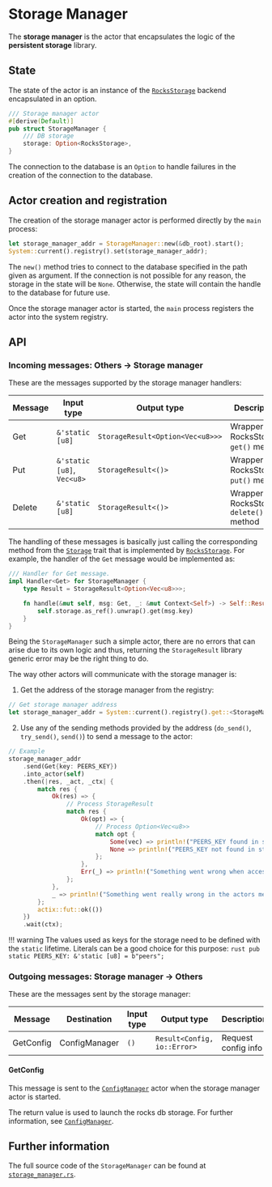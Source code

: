 # Storage Manager

The __storage manager__ is the actor that encapsulates the logic of the __persistent storage__
library. 

## State

The state of the actor is an instance of the [`RocksStorage`][rocks] backend encapsulated in an
option.

```rust
/// Storage manager actor
#[derive(Default)]
pub struct StorageManager {
    /// DB storage
    storage: Option<RocksStorage>,
}
```

The connection to the database is an `Option` to handle failures in the creation of the connection
to the database.

## Actor creation and registration

The creation of the storage manager actor is performed directly by the `main` process:

```rust
let storage_manager_addr = StorageManager::new(&db_root).start();
System::current().registry().set(storage_manager_addr);
```

The `new()` method tries to connect to the database specified in the path given as argument. If the
connection is not possible for any reason, the storage in the state will be `None`. Otherwise, the
state will contain the handle to the database for future use.

Once the storage manager actor is started, the `main` process registers the actor into the system
registry.

## API
 
### Incoming messages: Others -> Storage manager
 
These are the messages supported by the storage manager handlers:

| Message   | Input type                                | Output type                           | Description                               |
|-----------|-------------------------------------------|---------------------------------------|-------------------------------------------|
| Get       | `&'static [u8]`                           | `StorageResult<Option<Vec<u8>>>`      | Wrapper to RocksStorage `get()` method    |
| Put       | `&'static [u8]`, `Vec<u8>`                | `StorageResult<()>`                   | Wrapper to RocksStorage `put()` method    |
| Delete    | `&'static [u8]`                           | `StorageResult<()>`                   | Wrapper to RocksStorage `delete()` method |

The handling of these messages is basically just calling the corresponding method from the [`Storage`][storage]
trait that is implemented by [`RocksStorage`][rocks]. For example, the handler of the `Get` message
would be implemented as:

```rust
/// Handler for Get message.
impl Handler<Get> for StorageManager {
    type Result = StorageResult<Option<Vec<u8>>>;

    fn handle(&mut self, msg: Get, _: &mut Context<Self>) -> Self::Result {
        self.storage.as_ref().unwrap().get(msg.key)
    }
}
```

Being the `StorageManager` such a simple actor, there are no errors that can arise due to its own
logic and thus, returning the `StorageResult` library generic error may be the right thing to do.

The way other actors will communicate with the storage manager is:

1. Get the address of the storage manager from the registry:
```rust
// Get storage manager address
let storage_manager_addr = System::current().registry().get::<StorageManager>();
```

2. Use any of the sending methods provided by the address (`do_send()`, `try_send()`, `send()`) to
send a message to the actor:
```rust
// Example 
storage_manager_addr
    .send(Get{key: PEERS_KEY})
    .into_actor(self)
    .then(|res, _act, _ctx| {
        match res {
            Ok(res) => {
                // Process StorageResult
                match res {
                    Ok(opt) => {
                        // Process Option<Vec<u8>>
                        match opt {
                            Some(vec) => println!("PEERS_KEY found in storage, value: {:?}", vec),
                            None => println!("PEERS_KEY not found in storage")
                        };
                    },
                    Err(_) => println!("Something went wrong when accessing the storage")
                };
            },
            _ => println!("Something went really wrong in the actors message passing")
        };
        actix::fut::ok(())
    })
    .wait(ctx);
```

!!! warning
    The values used as keys for the storage need to be defined with the `static` lifetime.
    Literals can be a good choice for this purpose:
    ```rust
    pub static PEERS_KEY: &'static [u8] = b"peers";
    ```

### Outgoing messages: Storage manager -> Others

These are the messages sent by the storage manager:

| Message           | Destination   | Input type    | Output type                        | Description                          |
|-------------------|---------------|---------------|------------------------------------|--------------------------------------|
| GetConfig       | ConfigManager      | `()`  | `Result<Config, io::Error>` | Request config info     |

#### GetConfig

This message is sent to the [`ConfigManager`][config_manager] actor when the storage manager actor
is started.

The return value is used to launch the rocks db storage. For further information, see
[`ConfigManager`][config_manager].

## Further information
The full source code of the `StorageManager` can be found at [`storage_manager.rs`][storage_manager].

[storage_manager]: https://github.com/witnet/witnet-rust/blob/master/node/src/actors/storage_manager
[storage]: https://github.com/witnet/witnet-rust/blob/master/storage/src/storage.rs
[rocks]: https://github.com/witnet/witnet-rust/blob/master/storage/src/backends/rocks.rs
[config_manager]: https://github.com/witnet/witnet-rust/blob/master/node/src/actors/config_manager
